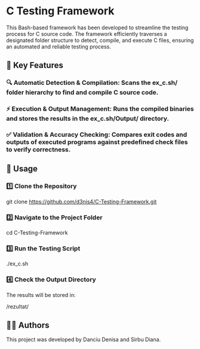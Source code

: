 # C Testing Framework

This Bash-based framework has been developed to streamline the testing process for C source code. The framework efficiently traverses a designated folder structure to detect, compile, and execute C files, ensuring an automated and reliable testing process.

## 📌 Key Features

### 🔍 Automatic Detection & Compilation: Scans the ex_c.sh/ folder hierarchy to find and compile C source code.

### ⚡ Execution & Output Management: Runs the compiled binaries and stores the results in the ex_c.sh/Output/ directory.

### ✅ Validation & Accuracy Checking: Compares exit codes and outputs of executed programs against predefined check files to verify correctness.

## 🚀 Usage

### 1️⃣ Clone the Repository

git clone https://github.com/d3nis4/C-Testing-Framework.git

### 2️⃣ Navigate to the Project Folder

cd C-Testing-Framework

### 3️⃣ Run the Testing Script

./ex_c.sh

### 4️⃣ Check the Output Directory

The results will be stored in:

/rezultat/

## 👨‍💻 Authors

This project was developed by Danciu Denisa and Sirbu Diana.

